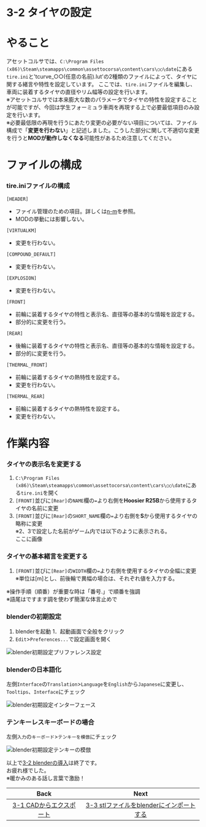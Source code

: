 # **3-2 タイヤの設定**   
# やること
アセットコルサでは、`C:\Program Files (x86)\Steam\steamapps\common\assettocorsa\content\cars\○○\date`にある`tire.ini`と'tcurve_○○(任意の名前).lut'の2種類のファイルによって、タイヤに関する緒言や特性を設定しています。
ここでは、`tire.ini`ファイルを編集し、車両に装着するタイヤの直径やリム幅等の設定を行います。  
※アセットコルサでは本来膨大な数のパラメータでタイヤの特性を設定することが可能ですが、今回は学生フォーミュラ車両を再現する上で必要最低項目のみ設定を行います。  
※必要最低限の再現を行うにあたり変更の必要がない項目については、ファイル構成で「**変更を行わない**」と記述しました。こうした部分に関して不適切な変更を行うと**MODが動作しなくなる**可能性があるため注意してください。

# ファイルの構成
### tire.iniファイルの構成
`[HEADER]`  
  + ファイル管理のための項目。詳しくは[n-m]()を参照。  
  + MODの挙動には影響しない。


`[VIRTUALKM]`  
  + 変更を行わない。


`[COMPOUND_DEFAULT]`  
  + 変更を行わない。


`[EXPLOSION]`  
  + 変更を行わない。


`[FRONT]`  
  + 前輪に装着するタイヤの特性と表示名、直径等の基本的な情報を設定する。
  + 部分的に変更を行う。


`[REAR]`  
  + 後輪に装着するタイヤの特性と表示名、直径等の基本的な情報を設定する。
  + 部分的に変更を行う。


`[THERMAL_FRONT]`  
  + 前輪に装着するタイヤの熱特性を設定する。  
  + 変更を行わない。  


`[THERMAL_REAR]`  
  + 前輪に装着するタイヤの熱特性を設定する。  
  + 変更を行わない。  


# 作業内容
### タイヤの表示名を変更する
1. `C:\Program Files (x86)\Steam\steamapps\common\assettocorsa\content\cars\○○\date`にある`tire.ini`を開く　　
2. `[FRONT]`並びに`[Rear]`の`NAME`欄の`=`より右側を**Hoosier R25B**から使用するタイヤの名前に変更    
3. `[FRONT]`並びに`[Rear]`の`SHORT_NAME`欄の`=`より右側を**S**から使用するタイヤの略称に変更  
※2、3で設定した名前がゲーム内では以下のように表示される。    
ここに画像


### タイヤの基本緒言を変更する
1. `[FRONT]`並びに`[Rear]`の`WIDTH`欄の`=`より右側を使用するタイヤの全幅に変更  
※単位は[m]とし、前後輪で異幅の場合は、それぞれ値を入力する。

※操作手順（順番）が重要な時は「番号.」で順番を強調  
※語尾はですます調を使わず簡潔な体言止めで

### blenderの初期設定
1. blenderを起動
1．起動画面で全般をクリック
1. `Edit`>`Preferences...`で設定画面を開く  

![blender初期設定プリファレンス設定](https://user-images.githubusercontent.com/81402033/122319035-fdfaa400-cf5a-11eb-98be-c5cfc1147b04.jpg)


### blenderの日本語化
左側`Interface`の`Translation`>`Language`を`English`から`Japanese`に変更し、`Tooltips`、`Interface`にチェック  

![blender初期設定インターフェース](https://user-images.githubusercontent.com/81402033/122317825-179aec00-cf59-11eb-8c54-e2ae96fb2cbc.jpg)


### テンキーレスキーボードの場合
左側`入力`の`キーボード`>`テンキーを模倣`にチェック  

![blender初期設定テンキーの模倣](https://user-images.githubusercontent.com/81402033/122317986-58930080-cf59-11eb-8e20-ce2273c0f258.jpg)



以上で[3-2 blenderの導入](https://github.com/JSAE-ARCHIVES/MOD-Tutorial/blob/main/3%E7%AB%A0%203D%E3%83%A2%E3%83%87%E3%83%AB%E3%81%AE%E4%BD%9C%E6%88%90/3-2%203D%E3%83%A2%E3%83%87%E3%83%AA%E3%83%B3%E3%82%B0%E3%82%BD%E3%83%95%E3%83%88(blender)%E3%81%AE%E5%B0%8E%E5%85%A5.md)は終了です。  
お疲れ様でした。  
※暖かみのある話し言葉で激励！

| Back | Next |
|:---:|:---:|
| [3-1 CADからエクスポート](https://github.com/JSAE-ARCHIVES/MOD-Tutorial/blob/main/3%E7%AB%A0%203D%E3%83%A2%E3%83%87%E3%83%AB%E3%81%AE%E4%BD%9C%E6%88%90/3-1%20CAD%E3%81%8B%E3%82%89%E3%82%A8%E3%82%AF%E3%82%B9%E3%83%9D%E3%83%BC%E3%83%88.md) | [3-3 stlファイルをblenderにインポートする](https://github.com/JSAE-ARCHIVES/MOD-Tutorial/blob/main/3%E7%AB%A0%203D%E3%83%A2%E3%83%87%E3%83%AB%E3%81%AE%E4%BD%9C%E6%88%90/3-3%20stl%E3%83%95%E3%82%A1%E3%82%A4%E3%83%AB%E3%82%92blender%E3%81%AB%E3%82%A4%E3%83%B3%E3%83%9D%E3%83%BC%E3%83%88%E3%81%99%E3%82%8B.md) |

